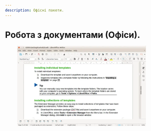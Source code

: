 ```yaml
---
description: Офісні пакети.
---
```


# Робота з документами (Офіси).

<figure><img src="../../../.gitbook/assets/image.png" alt=""><figcaption></figcaption></figure>
